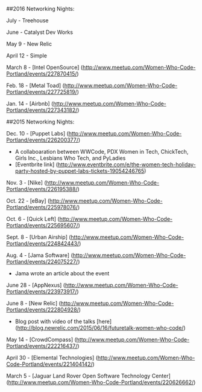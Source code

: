 ##2016 Networking Nights:

July - Treehouse

June - Catalyst Dev Works

May 9 - New Relic

April 12 - Simple

March 8 - [Intel OpenSource] (http://www.meetup.com/Women-Who-Code-Portland/events/227870415/)

Feb. 18 - [Metal Toad] (http://www.meetup.com/Women-Who-Code-Portland/events/227725819/)

Jan. 14 - [Airbnb] (http://www.meetup.com/Women-Who-Code-Portland/events/227343182/)

##2015 Networking Nights:

Dec. 10 - [Puppet Labs] (http://www.meetup.com/Women-Who-Code-Portland/events/226200377/)
* A collaboaration between WWCode, PDX Women in Tech, ChickTech, Girls Inc., Lesbians Who Tech, and PyLadies 
* [Eventbrite link] (http://www.eventbrite.com/e/the-women-tech-holiday-party-hosted-by-puppet-labs-tickets-19054246765)

Nov. 3 - [Nike] (http://www.meetup.com/Women-Who-Code-Portland/events/226195388/)

Oct. 22 - [eBay] (http://www.meetup.com/Women-Who-Code-Portland/events/225978076/)

Oct. 6 - [Quick Left] (http://www.meetup.com/Women-Who-Code-Portland/events/225695607/)

Sept. 8 - [Urban Airship] (http://www.meetup.com/Women-Who-Code-Portland/events/224842443/)

Aug. 4 - [Jama Software] (http://www.meetup.com/Women-Who-Code-Portland/events/224075227/)
* Jama wrote an article about the event

June 28 - [AppNexus] (http://www.meetup.com/Women-Who-Code-Portland/events/223973917/)

June 8 - [New Relic] (http://www.meetup.com/Women-Who-Code-Portland/events/222804928/)
* Blog post with video of the talks [here] (http://blog.newrelic.com/2015/06/16/futuretalk-women-who-code/)

May 14 - [CrowdCompass] (http://www.meetup.com/Women-Who-Code-Portland/events/222216437/)

April 30 - [Elemental Technologies] (http://www.meetup.com/Women-Who-Code-Portland/events/221404142/)

March 5 - [Jaguar Land Rover Open Software Technology Center] (http://www.meetup.com/Women-Who-Code-Portland/events/220626662/)
